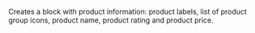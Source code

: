 Creates a block with product information: product labels, list of product group icons, product name, product rating and product price.
